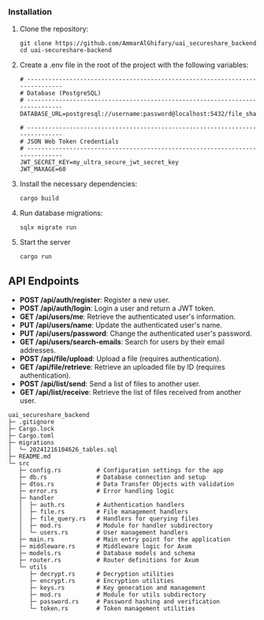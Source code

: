### Installation

1. Clone the repository:

   ```
   git clone https://github.com/AmmarAlGhifary/uai_secureshare_backend
   cd uai-secureshare-backend
   ```
2. Create a .env file in the root of the project with the following variables:

    ```
    # -----------------------------------------------------------------------------
    # Database (PostgreSQL)
    # -----------------------------------------------------------------------------
    DATABASE_URL=postgresql://username:password@localhost:5432/file_share

    # -----------------------------------------------------------------------------
    # JSON Web Token Credentials
    # -----------------------------------------------------------------------------
    JWT_SECRET_KEY=my_ultra_secure_jwt_secret_key
    JWT_MAXAGE=60
    ```

3. Install the necessary dependencies:

    ```
    cargo build
    ```

4. Run database migrations:

    ```
    sqlx migrate run
    ```

5. Start the server

    ```
    cargo run
    ```

## API Endpoints

- **POST /api/auth/register**: Register a new user.
- **POST /api/auth/login**: Login a user and return a JWT token.
- **GET /api/users/me**: Retrieve the authenticated user's information.
- **PUT /api/users/name**: Update the authenticated user's name.
- **PUT /api/users/password**: Change the authenticated user's password.
- **GET /api/users/search-emails**: Search for users by their email addresses.
- **POST /api/file/upload**: Upload a file (requires authentication).
- **GET /api/file/retrieve**: Retrieve an uploaded file by ID (requires authentication).
- **POST /api/list/send**: Send a list of files to another user.
- **GET /api/list/receive**: Retrieve the list of files received from another user.


```
uai_secureshare_backend
├─ .gitignore
├─ Cargo.lock
├─ Cargo.toml
├─ migrations
│  └─ 20241216104626_tables.sql
├─ README.md
└─ src
   ├─ config.rs          # Configuration settings for the app
   ├─ db.rs              # Database connection and setup
   ├─ dtos.rs            # Data Transfer Objects with validation
   ├─ error.rs           # Error handling logic
   ├─ handler
   │  ├─ auth.rs         # Authentication handlers
   │  ├─ file.rs         # File management handlers
   │  ├─ file_query.rs   # Handlers for querying files
   │  ├─ mod.rs          # Module for handler subdirectory
   │  └─ users.rs        # User management handlers
   ├─ main.rs            # Main entry point for the application
   ├─ middleware.rs      # Middleware logic for Axum
   ├─ models.rs          # Database models and schema
   ├─ router.rs          # Router definitions for Axum
   └─ utils
      ├─ decrypt.rs      # Decryption utilities
      ├─ encrypt.rs      # Encryption utilities
      ├─ keys.rs         # Key generation and management
      ├─ mod.rs          # Module for utils subdirectory
      ├─ password.rs     # Password hashing and verification
      └─ token.rs        # Token management utilities
```